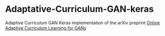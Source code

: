 # Adaptative-Curriculum-GAN-keras
Adaptive Curriculum GAN Keras implementation of the arXiv preprint [Online Adaptive Curriculum Learning for GANs](https://arxiv.org/abs/1808.00020)
